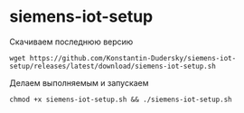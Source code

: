 # siemens-iot-setup


Скачиваем последнюю версию

    wget https://github.com/Konstantin-Dudersky/siemens-iot-setup/releases/latest/download/siemens-iot-setup.sh

Делаем выполняемым и запускаем

    chmod +x siemens-iot-setup.sh && ./siemens-iot-setup.sh
